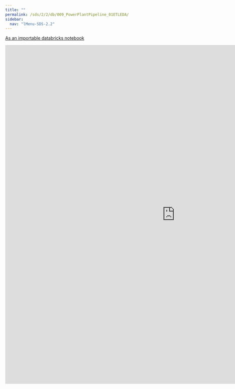 ```yaml
---
title: ""
permalink: /sds/2/2/db/009_PowerPlantPipeline_01ETLEDA/
sidebar:
  nav: "lMenu-SDS-2.2"
---
```


[As an importable databricks notebook](https://lamastex.github.io/scalable-data-science/sds/2/2/db/009_PowerPlantPipeline_01ETLEDA.html)

<iframe src="https://lamastex.github.io/scalable-data-science/sds/2/2/db/009_PowerPlantPipeline_01ETLEDA" width="1080" height="1080" frameborder="0"></iframe>
